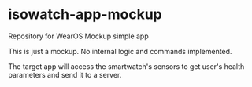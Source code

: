 # isowatch-app-mockup
Repository for WearOS Mockup simple app

This is just a mockup. No internal logic and commands implemented.

The target app will access the smartwatch's sensors to get user's health parameters and send it to a server.
